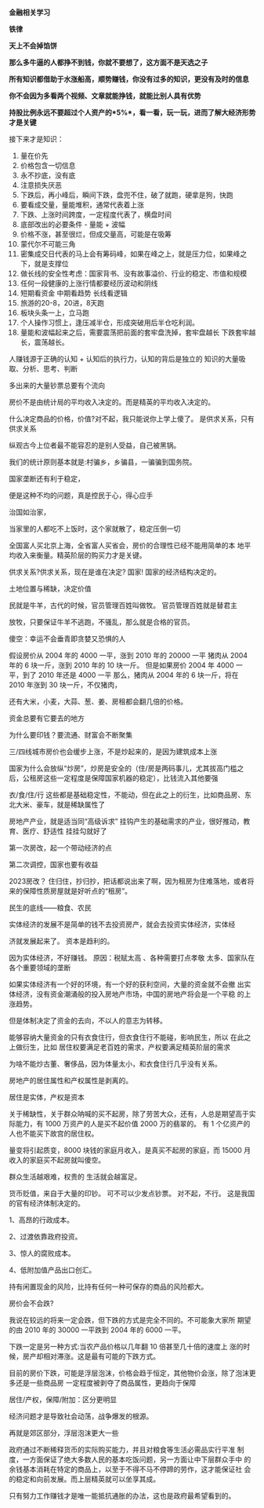**金融相关学习**



**铁律**

**天上不会掉馅饼**

**那么多牛逼的人都挣不到钱，你就不要想了，这方面不是天选之子**

**所有知识都借助于水涨船高，顺势赚钱，你没有过多的知识，更没有及时的信息**

**你不会因为多看两个视频、文章就能挣钱，就能比别人具有优势**

**持股比例永远不要超过个人资产的\*5%\*，看一看，玩一玩，进而了解大经济形势才是关键**





接下来才是知识：



1. 量在价先
2. 价格包含一切信息
3. 永不抄底，没有底
4. 注意损失厌恶
5. 下跌后，再小峰后，瞬间下跌，盘兜不住，破了就跑，硬拿是狗，快跑
6. 要看成交量，量能堆积，通常代表着上涨
7. 下跌、上涨时间跨度，一定程度代表了，横盘时间
8. 底部改出的必要条件 - 量能 + 波幅
9. 价格不涨，甚至很烂，但成交量高，可能是在吸筹
10. 蒙代尔不可能三角
11. 密集成交日代表的马上会有筹码峰，如果在峰之上，就是压力位，如果峰之下，就是支撑位
12. 做长线的安全性考虑：国家背书、没有故事溢价、行业的稳定、市值和规模
13.  任何一段健康的上涨行情都要经历波动和阴线
14. 短期看资金 中期看趋势 长线看逻辑
15. 旅游的20-8，20进，8天跑
16. 板块头条一上，立马跑
17. 个人操作习惯上，逢压减半仓，形成突破用后半仓吃利润。
18. 量能和波幅起来之后，需要震荡把前面的套牢盘洗掉，套牢盘越长 下跌套牢越长，震荡越长。





人赚钱源于正确的认知 + 认知后的执行力，认知的背后是独立的 知识的大量吸取、分析、思考、判断





多出来的大量钞票总要有个流向 



房价不是由统计局的平均收入决定的。而是精英的平均收入决定的。



什么决定商品的价格，价值?对不起，我只能说你上学上傻了。 是供求关系，只有供求关系 



纵观古今上位者最不能容忍的是别人受益，自己被黑锅。 



我们的统计原则基本就是:村骗乡，乡骗县，一骗骗到国务院。 



国家垄断还有利于稳定， 

便是这种不均的问题，真是控民于心，得心应手



治国如治家， 

当家里的人都吃不上饭时，这个家就散了，稳定压倒一切



全国富人买北京上海，全省富人买省会，房价的合理性已经不能用简单的本 地平均收入来衡量。精英阶层的购买力才是关键。 



供求关系?供求关系，现在是谁在决定?
 国家!
 国家的经济结构决定的。 



土地位置与稀缺，决定价值 



民就是牛羊，古代的时候，官员管理百姓叫做牧。 官员管理百姓就是替君主 

放牧，只要保证牛羊不逃跑，不骚乱，那么就是合格的官员。 



傻空：幸运不会垂青即贪婪又恐惧的人 







假设房价从 2004 年的 4000 一平，涨到 2010 年的 20000 一平
 猪肉从 2004 年的 6 块一斤，涨到 2010 年的 10 块一斤。
 但是如果房价 2004 年 4000 一平，到了 2010 年还是 4000 一平
 那么，猪肉从 2004 年的 6 块一斤，将在 2010 年涨到 30 块一斤，不仅猪肉， 

还有大米，小麦，大蒜、葱、姜、房租都会翻几倍的价格。 



资金总要有它要去的地方



为什么要印钱？要流通、财富会不断聚集



三/四线城市房价也会缓步上涨，不是炒起来的，是因为建筑成本上涨



国家为什么会放纵“炒房”，炒房是安全的（住/房是两码事儿，尤其拔高门槛之后，公租房这些一定程度是保障国家机器的稳定），比钱流入其他要强



衣/食/住/行 这些都是基础稳定性，不能动，但在此之上的衍生，比如商品房、东北大米、豪车，就是稀缺属性了



房地产产业，就是适当同“高级诉求” 挂钩产生的基础需求的产业，很好推动，教育、医疗、舒适性 挂挂勾就好了



第一次房改，起一个带动经济的点

第二次调控，国家也要有收益

2023房改？ 住归住，抄归抄，把话都说出来了啊，因为租房为住难落地，或者将来的保障性质房屋就是好听点的“租房”。



民生的底线——粮食、农民 



实体经济的发展不是简单的钱不去投资房产，就会去投资实体经济，实体经 

济就发展起来了。 资本是趋利的。 

因为实体经济，不好赚钱。 原因：税赋太高 、各种需要打点孝敬 太多、国家队在各个重要领域的垄断 





如果实体经济有一个好的环境，有一个好的获利空间，大量的资金就不会撤 出实体经济，没有资金潮涌般的投入房地产市场，中国的房地产将会是一个平稳 的上涨趋势。 



但是体制决定了资金的去向，不以人的意志为转移。



能够容纳大量资金的只有衣食住行，但衣食住行不能碰，影响民生，所以 在此之上做衍生，比如 居住权要满足老百姓的需求，产权要满足精英阶层的需求

为啥不能炒古董、奢侈品，因为体量太小，和衣食住行几乎没有关系。



房地产的居住属性和产权属性是剥离的。 



居住是实体，产权是资本



关于稀缺性，关于群众呐喊的买不起房，除了劳苦大众，还有，人总是期望高于实际能力，有 1000 万资产的人是买不起价值 2000 万的翡翠的。 有 1 个亿资产的人也不能买下故宫的居住权。 





量变将引起质变，8000 块钱的家庭月收入，是真买不起房的家庭，而 15000 月收入的家庭买不起房就叫傻空。 



群众生活越艰难，权贵的 生活就会越富足。 



货币贬值，来自于大量的印钞。
 可不可以少发点钞票。
 对不起，不行。
 这是我国的官有经济体制决定的。 

1、高昂的行政成本。 

2、过渡依靠政府投资。 

3、惊人的腐败成本。 

4、低附加值产品出口创汇。 



持有闲置现金的风险，比持有任何一种可保存的商品的风险都大。





房价会不会跌? 

我说在较远的将来一定会跌，但下跌的方式是完全不同的。不可能象大家所 期望的由 2010 年的 30000 一平跌到 2004 年的 6000 一平。 

下跌一定是另一种方式:当农产品价格以几年翻 10 倍甚至几十倍的速度上 涨的时候，房产却相对滞涨。这是最有可能的下跌方式。 



目前的房价下跌，可能是浮层泡沫，价格会趋于恒定，其他物价会涨，除了泡沫更多还是一些商品房 一定程度被剥夺了商品属性，更趋向于保障



居住/产权，保障/附加：区分更明显



经济问题才是导致社会动荡，战争爆发的根源。



再就是郊区部分，浮层泡沫更大一些





政府通过不断稀释货币的实际购买能力，并且对粮食等生活必需品实行平准 制度，一方面保证了绝大多数人民的基本吃饭问题，另一方面让中下层群众手中 的余钱基本消耗在特定的商品上，以至于不得不马不停蹄的劳作，这才能保证社 会的稳定和向前发展。而上层精英就可以坐享其成。 



只有努力工作赚钱才是唯一能抵抗通胀的办法，这也是政府最希望看到的。 